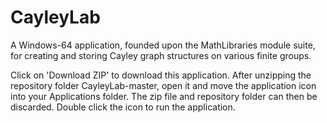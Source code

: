 # CayleyLab
A Windows-64 application, founded upon the MathLibraries module suite, for creating and storing Cayley graph structures on various finite groups.

Click on 'Download ZIP' to download this application. After unzipping the repository folder CayleyLab-master, open it and move the application icon into your Applications folder. The zip file and repository folder can then be discarded. Double click the icon to run the application.
